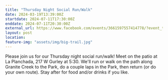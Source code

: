 ```yaml
---
title: "Thursday Night Social Run/Walk"
date: 2024-03-19T13:39:00Z
startdate: 2024-07-11T17:30:00Z
enddate: 2024-07-11T20:30:00Z
external_url: https://www.facebook.com/events/3661597557414778/?event_time_id=3661597647414769
layout: post
location: 
feature-img: "assets/img/big-trail.jpg"
---
```


Please join us for our Thursday night social run/walk! Meet on the patio at La Planchada, 217 W Gurley at 5&#58;30. We'll run or walk on the path along Granite Creek to the Park, do a couple laps in the Park, then return (or do your own route).  Stay after for food and/or drinks if you like.<br>
  <br>
  
